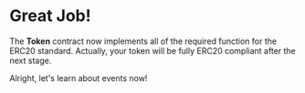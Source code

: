 # Great Job!

The **Token** contract now implements all of the required function for the ERC20 standard. Actually, your token will be fully ERC20 compliant after the next stage. 

Alright, let's learn about events now!